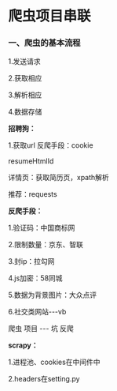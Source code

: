  # 爬虫项目串联

### 一、爬虫的基本流程

1.发送请求

2.获取相应

3.解析相应

4.数据存储





**招聘狗：**

1.获取url    反爬手段：cookie 



resumeHtmlId 

详情页：获取简历页，xpath解析



推荐：requests



**反爬手段：**

1.验证码：中国商标网

2.限制数量：京东、智联

3.封ip：拉勾网

4.js加密：58同城

5.数据为背景图片：大众点评

6.社交类网站---vb



爬虫  项目 ---  坑 反爬





**scrapy：**

1.进程池、cookies在中间件中

2.headers在setting.py





